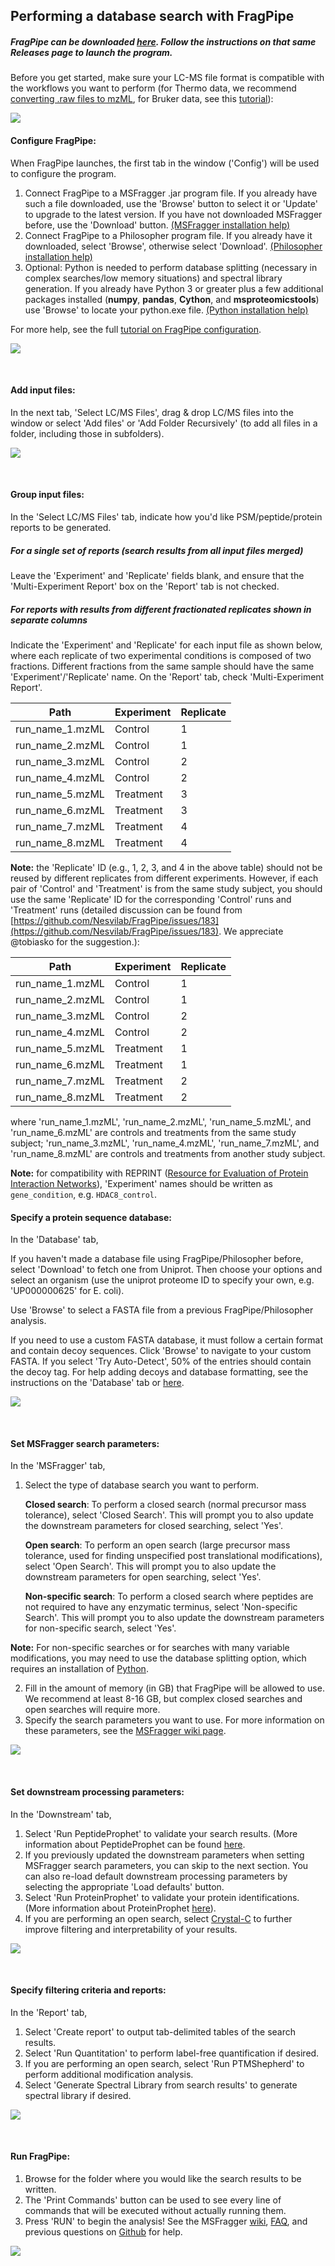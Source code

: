 ## Performing a database search with FragPipe

##### FragPipe can be downloaded [here](https://github.com/Nesvilab/FragPipe/releases). Follow the instructions on that same Releases page to launch the program.

Before you get started, make sure your LC-MS file format is compatible with the workflows you want to perform (for Thermo data, we recommend [converting .raw files to mzML](https://msfragger.nesvilab.org/tutorial_convert.html), for Bruker data, see this [tutorial](https://msfragger.nesvilab.org/tutorial_fragpipe_pasef.html)):

![](https://raw.githubusercontent.com/Nesvilab/MSFragger/master/images/workflow_support.png)

#### Configure FragPipe:
When FragPipe launches, the first tab in the window ('Config') will be used to configure the program.
1. Connect FragPipe to a MSFragger .jar program file. If you already have such a file downloaded, use the 'Browse' button to select it or 'Update' to upgrade to the latest version. If you have not downloaded MSFragger before, use the 'Download' button. [(MSFragger installation help)](http://msfragger.nesvilab.org/tutorial_setup_fragpipe.html#install-update-or-use-an-already-downloaded-version-of-msfragger)
2. Connect FragPipe to a Philosopher program file. If you already have it downloaded, select 'Browse', otherwise select 'Download'. [(Philosopher installation help)](http://msfragger.nesvilab.org/tutorial_setup_fragpipe.html#install-update-or-use-an-already-downloaded-version-of-philosopher)
3. Optional: Python is needed to perform database splitting (necessary in complex searches/low memory situations) and spectral library generation. If you already have Python 3 or greater plus a few additional packages installed (**numpy**, **pandas**, **Cython**, and **msproteomicstools**) use 'Browse' to locate your python.exe file. [(Python installation help)](https://msfragger.nesvilab.org/tutorial_setup_fragpipe.html#optional-install-update-or-use-an-already-installed-version-of-python) 

For more help, see the full [tutorial on FragPipe configuration](https://msfragger.nesvilab.org/tutorial_setup_fragpipe.html).

![](https://raw.githubusercontent.com/Nesvilab/MSFragger/master/images/fragpipe_1.png)
 

 <br>

#### Add input files:
In the next tab, 'Select LC/MS Files', drag & drop LC/MS files into the window or select 'Add files' or 'Add Folder Recursively' (to add all files in a folder, including those in subfolders).

![](https://raw.githubusercontent.com/Nesvilab/MSFragger/master/images/fragpipe_2.png)

<br>
 
#### Group input files:
In the 'Select LC/MS Files' tab, indicate how you'd like PSM/peptide/protein reports to be generated.

##### For a single set of reports (search results from all input files merged)
Leave the 'Experiment' and 'Replicate' fields blank, and ensure that the 'Multi-Experiment Report' box on the 'Report' tab is not checked.

##### For reports with results from different fractionated replicates shown in separate columns
Indicate the 'Experiment' and 'Replicate' for each input file as shown below, where each replicate of two experimental conditions is composed of two fractions. Different fractions from the same sample should have the same 'Experiment'/'Replicate' name. On the 'Report' tab, check 'Multi-Experiment Report'.

| Path            | Experiment | Replicate |
|-----------------|------------|-----------|
| run_name_1.mzML | Control    | 1         |
| run_name_2.mzML | Control    | 1         |
| run_name_3.mzML | Control    | 2         |
| run_name_4.mzML | Control    | 2         |
| run_name_5.mzML | Treatment  | 3         |
| run_name_6.mzML | Treatment  | 3         |
| run_name_7.mzML | Treatment  | 4         |
| run_name_8.mzML | Treatment  | 4         |

**Note:** the 'Replicate' ID (e.g., 1, 2, 3, and 4 in the above table) should not be reused by different replicates from different experiments. However, if each pair of 'Control' and 'Treatment' is from the same study subject, you should use the same 'Replicate' ID for the corresponding 'Control' runs and 'Treatment' runs (detailed discussion can be found from [https://github.com/Nesvilab/FragPipe/issues/183](https://github.com/Nesvilab/FragPipe/issues/183). We appreciate @tobiasko for the suggestion.):

| Path            | Experiment | Replicate |
|-----------------|------------|-----------|
| run_name_1.mzML | Control    | 1         |
| run_name_2.mzML | Control    | 1         |
| run_name_3.mzML | Control    | 2         |
| run_name_4.mzML | Control    | 2         |
| run_name_5.mzML | Treatment  | 1         |
| run_name_6.mzML | Treatment  | 1         |
| run_name_7.mzML | Treatment  | 2         |
| run_name_8.mzML | Treatment  | 2         |

where 'run_name_1.mzML', 'run_name_2.mzML', 'run_name_5.mzML', and 'run_name_6.mzML' are controls and treatments from the same study subject; 'run_name_3.mzML', 'run_name_4.mzML', 'run_name_7.mzML', and 'run_name_8.mzML' are controls and treatments from another study subject. 
<br>

**Note:** for compatibility with REPRINT ([Resource for Evaluation of Protein Interaction Networks](https://reprint-apms.org/)), 'Experiment' names should be written as `gene_condition`, e.g. `HDAC8_control`.
 <br>

 
#### Specify a protein sequence database:
In the 'Database' tab,

If you haven't made a database file using FragPipe/Philosopher before, select 'Download' to fetch one from Uniprot. Then choose your options and select an organism (use the uniprot proteome ID to specify your own, e.g. 'UP000000625' for E. coli).

Use 'Browse' to select a FASTA file from a previous FragPipe/Philosopher analysis.

If you need to use a custom FASTA database, it must follow a certain format and contain decoy sequences. Click 'Browse' to navigate to your custom FASTA. If you select 'Try Auto-Detect', 50% of the entries should contain the decoy tag. For help adding decoys and database formatting, see the instructions on the 'Database' tab or [here](https://github.com/Nesvilab/philosopher/wiki/Database).

  
![](https://raw.githubusercontent.com/Nesvilab/MSFragger/master/images/fragpipe_3.png)


 <br>

#### Set MSFragger search parameters:
In the 'MSFragger' tab,
1. Select the type of database search you want to perform.

   **Closed search**: To perform a closed search (normal precursor mass tolerance), select 'Closed Search'. This will prompt you to also update the downstream parameters for closed searching, select 'Yes'.

   **Open search**: To perform an open search (large precursor mass tolerance, used for finding unspecified post translational modifications), select 'Open Search'. This will prompt you to also update the downstream parameters for open searching, select 'Yes'.

   **Non-specific search**: To perform a closed search where peptides are not required to have any enzymatic terminus, select 'Non-specific Search'. This will prompt you to also update the downstream parameters for non-specific search, select 'Yes'. 
   
**Note:** For non-specific searches or for searches with many variable modifications, you may need to use the database splitting option, which requires an installation of [Python](https://msfragger.nesvilab.org/tutorial_setup_fragpipe.html#optional-install-update-or-use-an-already-installed-version-of-python).
   
 2. Fill in the amount of memory (in GB) that FragPipe will be allowed to use. We recommend at least 8-16 GB, but complex closed searches and open searches will require more.
 3. Specify the search parameters you want to use. For more information on these parameters, see the [MSFragger wiki page](https://github.com/Nesvilab/MSFragger/wiki/Setting-the-Parameters).
 
![](https://raw.githubusercontent.com/Nesvilab/MSFragger/master/images/fragpipe_4.png)
 
 
 <br>

#### Set downstream processing parameters:
In the 'Downstream' tab,
1. Select 'Run PeptideProphet' to validate your search results. (More information about PeptideProphet can be found [here](http://peptideprophet.sourceforge.net/).
2. If you previously updated the downstream parameters when setting MSFragger search parameters, you can skip to the next section. You can also re-load default downstream processing parameters by selecting the appropriate 'Load defaults' button.
3. Select 'Run ProteinProphet' to validate your protein identifications. (More information about ProteinProphet [here](http://proteinprophet.sourceforge.net/)).
4. If you are performing an open search, select [Crystal-C](https://www.nesvilab.org/Crystal-C/) to further improve filtering and interpretability of your results.

![](https://raw.githubusercontent.com/Nesvilab/MSFragger/master/images/fragpipe_5.png)


 <br>
 
#### Specify filtering criteria and reports:
In the 'Report' tab,
1. Select 'Create report' to output tab-delimited tables of the search results.
2. Select 'Run Quantitation' to perform label-free quantification if desired.
3. If you are performing an open search, select 'Run PTMShepherd' to perform additional modification analysis.
4. Select 'Generate Spectral Library from search results' to generate spectral library if desired.

![](https://raw.githubusercontent.com/Nesvilab/MSFragger/master/images/fragpipe_6.png)


 <br>
 
#### Run FragPipe:
1. Browse for the folder where you would like the search results to be written.
2. The 'Print Commands' button can be used to see every line of commands that will be executed without actually running them.
3. Press 'RUN' to begin the analysis! See the MSFragger [wiki](https://github.com/Nesvilab/MSFragger/wiki), [FAQ](https://github.com/Nesvilab/MSFragger/wiki/Frequently-Asked-Questions), and previous questions on [Github](https://github.com/Nesvilab/FragPipe/issues?utf8=%E2%9C%93&q=) for help.


![](https://raw.githubusercontent.com/Nesvilab/MSFragger/master/images/fragpipe_7.png)
 

